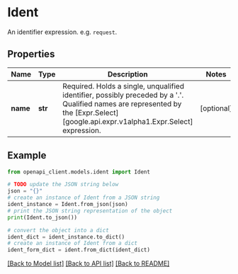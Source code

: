 # Ident

An identifier expression. e.g. `request`.

## Properties

Name | Type | Description | Notes
------------ | ------------- | ------------- | -------------
**name** | **str** | Required. Holds a single, unqualified identifier, possibly preceded by a &#39;.&#39;.  Qualified names are represented by the [Expr.Select][google.api.expr.v1alpha1.Expr.Select] expression. | [optional] 

## Example

```python
from openapi_client.models.ident import Ident

# TODO update the JSON string below
json = "{}"
# create an instance of Ident from a JSON string
ident_instance = Ident.from_json(json)
# print the JSON string representation of the object
print(Ident.to_json())

# convert the object into a dict
ident_dict = ident_instance.to_dict()
# create an instance of Ident from a dict
ident_form_dict = ident.from_dict(ident_dict)
```
[[Back to Model list]](../README.md#documentation-for-models) [[Back to API list]](../README.md#documentation-for-api-endpoints) [[Back to README]](../README.md)


